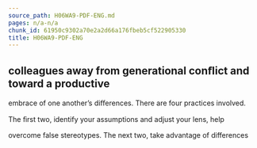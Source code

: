 ```yaml
---
source_path: H06WA9-PDF-ENG.md
pages: n/a-n/a
chunk_id: 61950c9302a70e2a2d66a176fbeb5cf522905330
title: H06WA9-PDF-ENG
---
```

## colleagues away from generational conﬂict and toward a productive

embrace of one another’s diﬀerences. There are four practices involved.

The ﬁrst two, identify your assumptions and adjust your lens, help

overcome false stereotypes. The next two, take advantage of differences
